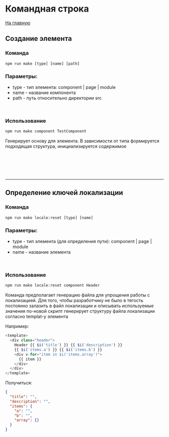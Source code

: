# Командная строка
[На главную](../README.md)
## Создание элемента

### Команда
```
npm run make [type] [name] [path]
```
### Параметры:
* type - тип элемента: component | page | module
* name - название компонента
* path - путь относительно директории src

<br/>

### Использование

```bash
npm run make component TestComponent
```
Генерирует основу для элемента. В зависимости от типа формируется подходящая
структура, инициализируется содержимое

<br>
<br>
<br>
<br>

---


## Определение ключей локализации

### Команда
```
npm run make locale:reset [type] [name]
```
### Параметры:
* type - тип элемента (для определения пути): component | page | module
* name - название элемента

<br/>

### Использование

```bash
npm run make locale:reset component Header
```

Команда предполагает генерацию файла для упрощения работы с локализацией.
Для того, чтобы разработчику не было в тягость постоянно залазить в файл локализации
и описывать используемые значения по-новой скрипт генерирует структуру файла локализации согласно
templat-у элемента

Например:

```js
<template>
  <div class="header">
    Header {{ $i('title') }} {{ $i('description') }}
    {{ $i('items.a') }} {{ $i('items.b') }}
    <div v-for="item in $i('items.array')">
      {{ item }}
    </div>
  </div>
</template>
```

Получиться:

```json i18n.json
{
  "title": "",
  "description": "",
  "items": {
    "a": "",
    "b": "",
    "array": {}
  }
}
```